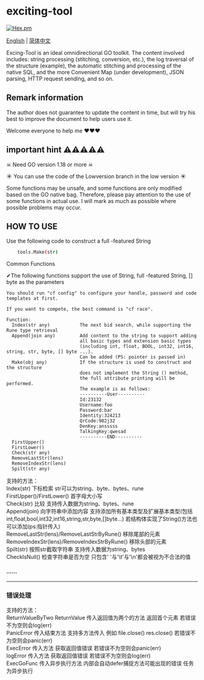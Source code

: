 # exciting-tool

[![Hex.pm](https://img.shields.io/hexpm/l/plug.svg)](https://opensource.org/licenses/Apache-2.0)

[English](./README.md) | [简体中文](./README-CN.md)

Excing-Tool is an ideal omnidirectional GO toolkit. The content involved includes: string processing (stitching, conversion, etc.), the log traversal of the structure (example), the automatic stitching and processing of the native SQL, and the more Convenient Map (under development), JSON parsing, HTTP request sending, and so on.

## Remark information

The author does not guarantee to update the content in time, but will try his best to improve the document to help users use it.

Welcome everyone to help me  :heart::heart::heart:

## important hint ⚠⚠⚠⚠⚠

☠ Need GO version 1.18 or more ☠ 

☀ You can use the code of the Lowversion branch in the low version ☀

Some functions may be unsafe, and some functions are only modified based on the GO native bag. Therefore, please pay attention to the use of some functions in actual use. I will mark as much as possible where possible problems may occur.

## HOW TO USE

Use the following code to construct a full -featured String
   
```bash
    tools.Make(str)
```    
Common Functions

✔The following functions support the use of String, full -featured String, [] byte as the parameters

```plain
You should run "cf config" to configure your handle, password and code
templates at first.

If you want to compete, the best command is "cf race".

Function:
  Index(str any)           The next bid search, while supporting the Rune type retrieval
  Append(join any)         Add content to the string to support adding 
                           all basic types and extension basic types 
                           (including int, float, BOOL, int32, int16, string, str, byte, [] byte ...). 
                           Can be added (PS: pointer is passed in)
  Make(obj any)            If the structure is used to construct and the structure 
                           does not implement the String () method,
                           the full attribute printing will be performed. 
                           The example is as follows:
                           ----------User----------
                           Id:23132
                           Username:foo
                           Password:bar
                           Identity:324213
                           QrCode:982j32
                           DenKey:ansssss
                           TalkingKey:qwesad
                           ----------END----------
  FirstUpper()
  FirstLower()
  Check(str any)
  RemoveLastStr(lens)
  RemoveIndexStr(lens)
  Spilt(str any)

```

支持的方法：<br/>
<a>Index(str)</a>  下标检索 str可以为string、byte、bytes、rune<br/>
<a>FirstUpper()</a>/<a>FirstLower()</a> 首字母大小写<br/>
<a>Check(str)</a> 比较 支持传入数据为string、bytes、rune<br/>
<a>Append(join)</a> 向字符串中添加内容 支持添加所有基本类型及扩展基本类型(包括int,float,bool,int32,int16,string,str,byte,[]byte...) 若结构体实现了String()方法也可以添加(ps:指针传入)<br/>
<a>RemoveLastStr(lens)</a>/<a>RemoveLastStrByRune()</a> 移除尾部的元素 <br/>
<a>RemoveIndexStr(lens)</a>/<a>RemoveIndexStrByRune()</a> 移除头部的元素 <br/>
<a>Spilt(str)</a> 按照str截取字符串 支持传入数据为string、bytes<br/>
<a>CheckIsNull()</a> 检查字符串是否为空 只包含' '与'\t'与'\n'都会被视为不合法的值<br/>

#### **......**

</p>

<hr/>
<h3>错误处理</h3>
<p>
支持的方法：<br/>
<a>ReturnValueByTwo</a>  
<a>ReturnValue</a> 传入返回值为两个的方法 返回首个元素 若错误不为空则会log(err)<br/>
<a>PanicError</a> 传入结束方法  支持多方法传入 例如 file.close() res.close() 若错误不为空则会panic(err)<br/>
<a>ExecError</a> 传入方法 获取返回值错误 若错误不为空则会panic(err)<br/>
<a>logError</a> 传入方法 获取返回值错误 若错误不为空则会log(err)<br/>
<a>ExecGoFunc</a> 传入异步执行方法 内部会自动defer捕捉方法可能出现的错误 任务为异步执行<br/>
</p>
